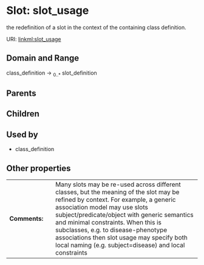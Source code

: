 
# Slot: slot_usage


the redefinition of a slot in the context of the containing class definition.

URI: [linkml:slot_usage](https://w3id.org/linkml/slot_usage)


## Domain and Range

class_definition ->  <sub>0..*</sub> slot_definition

## Parents


## Children


## Used by

 * class_definition

## Other properties

|  |  |  |
| --- | --- | --- |
| **Comments:** | | Many slots may be re-used across different classes, but the meaning of the slot may be refined by context. For example, a generic association model may use slots subject/predicate/object with generic semantics and minimal constraints. When this is subclasses, e.g. to disease-phenotype associations then slot usage may specify both local naming (e.g. subject=disease) and local constraints |

